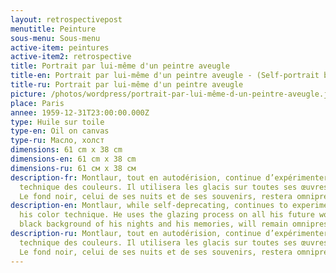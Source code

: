 ```yaml
---
layout: retrospectivepost
menutitle: Peinture
sous-menu: Sous-menu
active-item: peintures
active-item2: retrospective
title: Portrait par lui-même d'un peintre aveugle
title-en: Portrait par lui-même d'un peintre aveugle - (Self-portrait by a blind painter)
title-ru: Portrait par lui-même d'un peintre aveugle
picture: /photos/wordpress/portrait-par-lui-même-d-un-peintre-aveugle.jpg
place: Paris
annee: 1959-12-31T23:00:00.000Z
type: Huile sur toile
type-en: Oil on canvas
type-ru: Масло, холст
dimensions: 61 cm x 38 cm
dimensions-en: 61 cm x 38 cm
dimensions-ru: 61 см x 38 см
description-fr: Montlaur, tout en autodérision, continue d’expérimenter sa
  technique des couleurs. Il utilisera les glacis sur toutes ses œuvres futures.
  Le fond noir, celui de ses nuits et de ses souvenirs, restera omniprésent.
description-en: Montlaur, while self-deprecating, continues to experiment with
  his color technique. He uses the glazing process on all his future works. The
  black background of his nights and his memories, will remain omnipresent.
description-ru: Montlaur, tout en autodérision, continue d’expérimenter sa
  technique des couleurs. Il utilisera les glacis sur toutes ses œuvres futures.
  Le fond noir, celui de ses nuits et de ses souvenirs, restera omniprésent.
---
```

